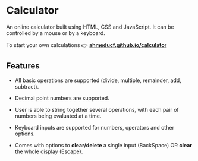 # Calculator

An online calculator built using HTML, CSS and JavaScript.
It can be controlled by a mouse or by a keyboard.

To start your own calculations :point_right: [__ahmeducf.github.io/calculator__](https://ahmeducf.github.io/calculator/)

## Features

- All basic operations are supported (divide, multiple, remainder, add, subtract).

- Decimal point numbers are supported.

- User is able to string together several operations, with each pair of numbers being evaluated at a time.

- Keyboard inputs are supported for numbers, operators and other options.

- Comes with options to __clear/delete__ a single input (BackSpace) OR __clear__ the whole display (Escape).